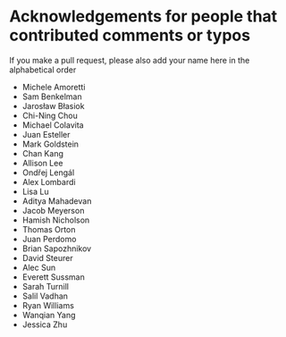 # Acknowledgements for people that contributed comments or typos

If you make a pull request, please also add your name here in the alphabetical order

* Michele Amoretti
* Sam Benkelman
* Jarosław Błasiok
* Chi-Ning Chou
* Michael Colavita
* Juan Esteller
* Mark Goldstein
* Chan Kang
* Allison Lee
* Ondřej Lengál
* Alex Lombardi
* Lisa Lu
* Aditya Mahadevan
* Jacob Meyerson
* Hamish Nicholson
* Thomas Orton
* Juan Perdomo
* Brian Sapozhnikov
* David Steurer
* Alec Sun
* Everett Sussman
* Sarah Turnill
* Salil Vadhan
* Ryan Williams
* Wanqian Yang
* Jessica Zhu
